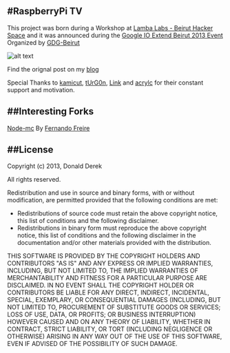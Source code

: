 #RaspberryPi TV
---------------
This project was born during a Workshop at [Lamba Labs - Beirut Hacker Space](http://lambalabs.org/) and it was announced during the [Google IO Extend Beirut 2013 Event](https://plus.google.com/u/0/events/cp2togh80nq76q6p301ed3vkodo) Organized by [GDG-Beirut](https://plus.google.com/u/0/102062106640051908932)

![alt text](http://blog.donaldderek.com/wp-content/uploads/2013/06/front_end_raspberry_pi_tv.png "RaspberryPi TV")

Find the orignal post on my [blog](http://blog.donaldderek.com/2013/06/build-your-own-google-tv-using-raspberrypi-nodejs-and-socket-io/)

Special Thanks to [kamicut](https://github.com/kamicut), [tUrG0n](https://github.com/tUrG0n), [Link](https://github.com/Link-) and [acrylc](https://github.com/acrylc) for their constant support and motivation.

##Interesting Forks
-------------------
[Node-mc](https://github.com/dogonthehorizon/node-mc) By [Fernando Freire](https://github.com/dogonthehorizon/)

##License
----------

Copyright (c) 2013, Donald Derek

All rights reserved.

Redistribution and use in source and binary forms, with or without modification, are permitted provided that the following conditions are met:

+ Redistributions of source code must retain the above copyright notice, this list of conditions and the following disclaimer.
+ Redistributions in binary form must reproduce the above copyright notice, this list of conditions and the following disclaimer in the documentation and/or other materials provided with the distribution.

THIS SOFTWARE IS PROVIDED BY THE COPYRIGHT HOLDERS AND CONTRIBUTORS "AS IS" AND ANY EXPRESS OR IMPLIED WARRANTIES, INCLUDING, BUT NOT LIMITED TO, THE IMPLIED WARRANTIES OF MERCHANTABILITY AND FITNESS FOR A PARTICULAR PURPOSE ARE DISCLAIMED. IN NO EVENT SHALL THE COPYRIGHT HOLDER OR CONTRIBUTORS BE LIABLE FOR ANY DIRECT, INDIRECT, INCIDENTAL, SPECIAL, EXEMPLARY, OR CONSEQUENTIAL DAMAGES (INCLUDING, BUT NOT LIMITED TO, PROCUREMENT OF SUBSTITUTE GOODS OR SERVICES; LOSS OF USE, DATA, OR PROFITS; OR BUSINESS INTERRUPTION) HOWEVER CAUSED AND ON ANY THEORY OF LIABILITY, WHETHER IN CONTRACT, STRICT LIABILITY, OR TORT (INCLUDING NEGLIGENCE OR OTHERWISE) ARISING IN ANY WAY OUT OF THE USE OF THIS SOFTWARE, EVEN IF ADVISED OF THE POSSIBILITY OF SUCH DAMAGE.
